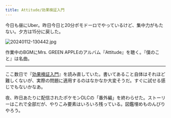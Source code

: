 ```yaml
---
title: Attitude/効果検証入門
---
```


今日も昼にUber。昨日今日と20分ポモドーロでやっているけど、集中力がもたない。夕方は15分に戻した。

![20240112-130442.jpg](https://ceshmina-photos.s3.ap-northeast-1.amazonaws.com/medium/202401/20240112-130442.jpg)

作業中のBGMにMrs. GREEN APPLEのアルバム『Attitude』を聴く。『僕のこと』は名曲。

---

ここ数日で『[効果検証入門](https://gihyo.jp/book/2020/978-4-297-11117-5)』を読み直していた。書いてあること自体はそれほど難しくないが、実際の問題に適用するのはなかなか大変そうだ。すぐに試せる感じでもないかなあ。

夜、昨日あたりに配信されたポケモンDLCの「番外編」を終わらせた。ストーリーはこれで全部だが、やりこみ要素はいろいろ残っている。図鑑埋めものんびりやろう。
